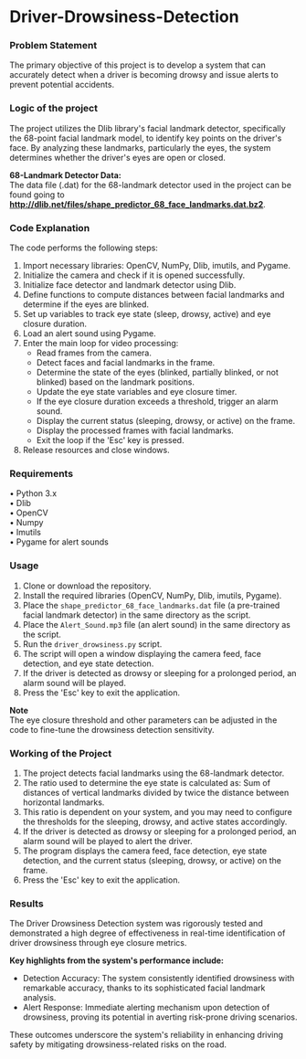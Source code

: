 # Driver-Drowsiness-Detection


### Problem Statement
The primary objective of this project is to develop a system that can accurately detect when a driver is becoming drowsy and issue alerts to prevent potential accidents.


### Logic of the project
The project utilizes the Dlib library's facial landmark detector, specifically the 68-point facial landmark model, to identify key points on the driver's face. By analyzing these landmarks, particularly the eyes, the system determines whether the driver's eyes are open or closed.

**68-Landmark Detector Data:**   
The data file (.dat) for the 68-landmark detector used in the project can be found  going to **http://dlib.net/files/shape_predictor_68_face_landmarks.dat.bz2**.


### Code Explanation
The code performs the following steps:
1.	Import necessary libraries: OpenCV, NumPy, Dlib, imutils, and Pygame.
2.	Initialize the camera and check if it is opened successfully.
3.	Initialize face detector and landmark detector using Dlib.
4.	Define functions to compute distances between facial landmarks and determine if the eyes are blinked.
5.	Set up variables to track eye state (sleep, drowsy, active) and eye closure duration.
6.	Load an alert sound using Pygame.
7.	Enter the main loop for video processing:
    - Read frames from the camera.
    - Detect faces and facial landmarks in the frame.
    - Determine the state of the eyes (blinked, partially blinked, or not blinked) based on the landmark positions.
    - Update the eye state variables and eye closure timer.
    - If the eye closure duration exceeds a threshold, trigger an alarm sound.
    - Display the current status (sleeping, drowsy, or active) on the frame.
    - Display the processed frames with facial landmarks.
    - Exit the loop if the 'Esc' key is pressed.
8.	Release resources and close windows.


### Requirements
•	Python 3.x   
•	Dlib   
•	OpenCV   
•	Numpy   
•	Imutils   
•	Pygame for alert sounds


### Usage
1.	Clone or download the repository.
2.	Install the required libraries (OpenCV, NumPy, Dlib, imutils, Pygame).
3.	Place the `shape_predictor_68_face_landmarks.dat` file (a pre-trained facial landmark detector) in the same directory as the script.
4.	Place the `Alert_Sound.mp3` file (an alert sound) in the same directory as the script.
5.	Run the `driver_drowsiness.py` script.
6.	The script will open a window displaying the camera feed, face detection, and eye state detection.
7.	If the driver is detected as drowsy or sleeping for a prolonged period, an alarm sound will be played.
8.	Press the 'Esc' key to exit the application.  

**Note**   
The eye closure threshold and other parameters can be adjusted in the code to fine-tune the drowsiness detection sensitivity.


### Working of the Project
1.	The project detects facial landmarks using the 68-landmark detector.
2.	The ratio used to determine the eye state is calculated as: Sum of distances of vertical landmarks divided by twice the distance between horizontal landmarks.
3.	This ratio is dependent on your system, and you may need to configure the thresholds for the sleeping, drowsy, and active states accordingly.
4.	If the driver is detected as drowsy or sleeping for a prolonged period, an alarm sound will be played to alert the driver.
5.	The program displays the camera feed, face detection, eye state detection, and the current status (sleeping, drowsy, or active) on the frame.
6.	Press the 'Esc' key to exit the application.


### Results
The Driver Drowsiness Detection system was rigorously tested and demonstrated a high degree of effectiveness in real-time identification of driver drowsiness through eye closure metrics.    

**Key highlights from the system's performance include:**  
- Detection Accuracy: The system consistently identified drowsiness with remarkable accuracy, thanks to its sophisticated facial landmark analysis.
- Alert Response: Immediate alerting mechanism upon detection of drowsiness, proving its potential in averting risk-prone driving scenarios.
    
These outcomes underscore the system's reliability in enhancing driving safety by mitigating drowsiness-related risks on the road.
